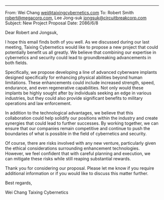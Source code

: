 
---
From: Wei Chang <wei@taixingcybernetics.com>
To: Robert Smith <robert@megacorp.com>, Lee Jong-suk <jongsuk@circuitbreakcorp.com>
Subject: New Project Proposal
Date: 2086/6/8

Dear Robert and Jongsuk,

I hope this email finds both of you well. As we discussed during our last meeting, Taixing Cybernetics would like to propose a new project that could potentially benefit us all greatly. We believe that combining our expertise in cybernetics and security could lead to groundbreaking advancements in both fields.

Specifically, we propose developing a line of advanced cyberware implants designed specifically for enhancing physical abilities beyond human limitations. These enhancements could include increased strength, speed, endurance, and even regenerative capabilities. Not only would these implants be highly sought after by individuals seeking an edge in various industries, but they could also provide significant benefits to military operations and law enforcement.

In addition to the technological advantages, we believe that this collaboration could help solidify our positions within the industry and create synergies that could lead to further successes. By working together, we can ensure that our companies remain competitive and continue to push the boundaries of what is possible in the field of cybernetics and security.

Of course, there are risks involved with any new venture, particularly given the ethical considerations surrounding enhancement technologies. However, we feel confident that with careful planning and execution, we can mitigate these risks while still reaping substantial rewards.

Thank you for considering our proposal. Please let me know if you require additional information or if you would like to discuss this matter further.

Best regards,

Wei Chang
Taixing Cybernetics
